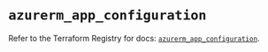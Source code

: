 # `azurerm_app_configuration`

Refer to the Terraform Registry for docs: [`azurerm_app_configuration`](https://registry.terraform.io/providers/hashicorp/azurerm/4.14.0/docs/resources/app_configuration).
